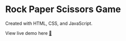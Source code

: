 # Rock Paper Scissors Game

Created with HTML, CSS, and JavaScript.

View live demo here [:nail_care:](https://pchova.github.io/RPS-game/)


